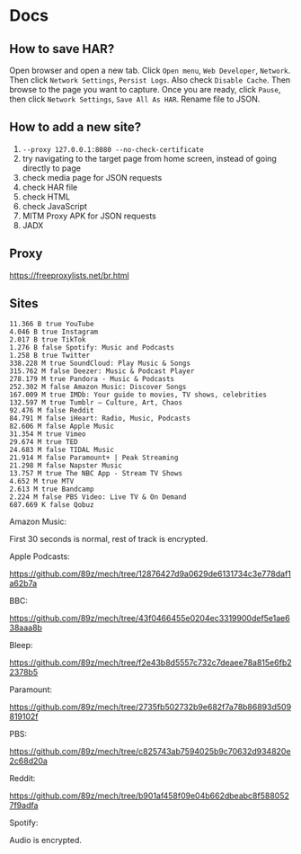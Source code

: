# Docs

## How to save HAR?

Open browser and open a new tab. Click `Open menu`, `Web Developer`, `Network`.
Then click `Network Settings`, `Persist Logs`. Also check `Disable Cache`. Then
browse to the page you want to capture. Once you are ready, click `Pause`, then
click `Network Settings`, `Save All As HAR`. Rename file to JSON.

## How to add a new site?

1. `--proxy 127.0.0.1:8080 --no-check-certificate`
2. try navigating to the target page from home screen, instead of going directly
   to page
3. check media page for JSON requests
4. check HAR file
5. check HTML
6. check JavaScript
7. MITM Proxy APK for JSON requests
8. JADX

## Proxy

https://freeproxylists.net/br.html

## Sites

~~~
11.366 B true YouTube
4.046 B true Instagram
2.017 B true TikTok
1.276 B false Spotify: Music and Podcasts
1.258 B true Twitter
338.228 M true SoundCloud: Play Music & Songs
315.762 M false Deezer: Music & Podcast Player
278.179 M true Pandora - Music & Podcasts
252.302 M false Amazon Music: Discover Songs
167.009 M true IMDb: Your guide to movies, TV shows, celebrities
132.597 M true Tumblr – Culture, Art, Chaos
92.476 M false Reddit
84.791 M false iHeart: Radio, Music, Podcasts
82.606 M false Apple Music
31.354 M true Vimeo
29.674 M true TED
24.683 M false TIDAL Music
21.914 M false Paramount+ | Peak Streaming
21.298 M false Napster Music
13.757 M true The NBC App - Stream TV Shows
4.652 M true MTV
2.613 M true Bandcamp
2.224 M false PBS Video: Live TV & On Demand
687.669 K false Qobuz
~~~

Amazon Music:

First 30 seconds is normal, rest of track is encrypted.

Apple Podcasts:

https://github.com/89z/mech/tree/12876427d9a0629de6131734c3e778daf1a62b7a

BBC:

https://github.com/89z/mech/tree/43f0466455e0204ec3319900def5e1ae638aaa8b

Bleep:

https://github.com/89z/mech/tree/f2e43b8d5557c732c7deaee78a815e6fb22378b5

Paramount:

https://github.com/89z/mech/tree/2735fb502732b9e682f7a78b86893d509819102f

PBS:

https://github.com/89z/mech/tree/c825743ab7594025b9c70632d934820e2c68d20a

Reddit:

https://github.com/89z/mech/tree/b901af458f09e04b662dbeabc8f5880527f9adfa

Spotify:

Audio is encrypted.
